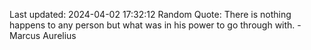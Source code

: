 Last updated: 2024-04-02 17:32:12
Random Quote: There is nothing happens to any person but what was in his power to go through with. - Marcus Aurelius